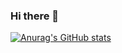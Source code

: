 ### Hi there 👋

[![Anurag's GitHub stats](https://github-readme-stats.vercel.app/api?username=kingkinfajarr)](https://github.com/anuraghazra/github-readme-stats)
